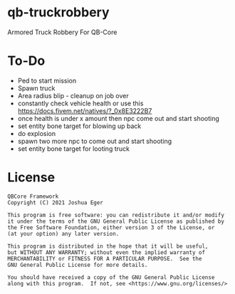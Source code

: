 
# qb-truckrobbery
Armored Truck Robbery For QB-Core

# To-Do
- Ped to start mission
- Spawn truck
- Area radius blip - cleanup on job over
- constantly check vehicle health or use this https://docs.fivem.net/natives/?_0x8E3222B7
- once health is under x amount then npc come out and start shooting
- set entity bone target for blowing up back
- do explosion
- spawn two more npc to come out and start shooting
- set entity bone target for looting truck

# License

    QBCore Framework
    Copyright (C) 2021 Joshua Eger

    This program is free software: you can redistribute it and/or modify
    it under the terms of the GNU General Public License as published by
    the Free Software Foundation, either version 3 of the License, or
    (at your option) any later version.

    This program is distributed in the hope that it will be useful,
    but WITHOUT ANY WARRANTY; without even the implied warranty of
    MERCHANTABILITY or FITNESS FOR A PARTICULAR PURPOSE.  See the
    GNU General Public License for more details.

    You should have received a copy of the GNU General Public License
    along with this program.  If not, see <https://www.gnu.org/licenses/>